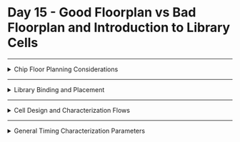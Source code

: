  # Day 15 - Good Floorplan vs Bad Floorplan and Introduction to Library Cells

---
<details>
  <summary>Chip Floor Planning Considerations</summary>

### Key Considerations
1. **Macro Placement**:
   - Logical and physical proximity to the relevant standard cells.
2. **Power Planning**:
   - Ensure sufficient power delivery using top-level metal layers.
3. **Area Utilization**:
   - Optimal utilization to minimize chip size without causing congestion.
4. **Clock Distribution**:
   - Proper CTS design to minimize skew and latency.


# Chip Floor Planning Considerations

This document provides a explanation of chip floor planning concepts, focusing on defining **core and die dimensions**, calculating the **utilization factor**, and understanding the **aspect ratio**.

---

## Step 1: Define Width and Height of Core and Die

The first step in chip floor planning is defining the **width (W)** and **height (H)** of the core and die. These dimensions are essential to arranging the components effectively.

### Example Setup
- **Netlist**: Contains:
  - 2 Flip-Flops (Launch and Capture)
  - Logic gates between them.

The **dimensions** of the logic gates and flip-flops determine the size of the core. These components are represented as **standard cells**, which typically have a square or rectangular shape.

### Steps to Calculate Dimensions
1. **Assign unit sizes** to standard cells:
   - Assume each standard cell occupies **1 square unit**.
   - Flip-Flops also occupy **1 square unit**.

2. **Calculate total area**:
   - Place all cells together and determine their dimensions:
     - Length = **2 units**
     - Width = **2 units**

3. **Core and Die**:
   - The **core** is the region where all the logic is placed.
   - The **die** encapsulates the core and serves as the silicon base for fabrication.

---

## Utilization Factor

The **utilization factor** measures how efficiently the core area is used by the netlist.

### Formula:

$$
\text{Utilization Factor} = \frac{\text{Area Occupied by Netlist}}{\text{Total Core Area}}
$$

#### Example:

- **Area of Netlist:** `2 x 2 = 4 units²`
- **Total Core Area:** `2 x 2 = 4 units²`
- **Utilization Factor:** `4 / 4 = 1.0` (100% utilization)

**Important Note**: In practical scenarios, utilization factors of **50%-60%** are preferred to allow space for additional cells and optimization.

---

## Aspect Ratio

The **aspect ratio** defines the shape of the core and is calculated as:

\[ \text{Aspect Ratio} = \frac{\text{Height}}{\text{Width}} \]

### Examples:

1. **Square Core**:
   - Height = 2
   - Width = 2
   - Aspect Ratio: `2 / 2 = 1.0` (Square shape)

2. **Rectangular Core**:
   - Height = 2
   - Width = 4
   - Aspect Ratio: `2 / 4 = 0.5` (Rectangle shape)

---

## Practical Observations

1. **100% Utilization**:
   - Core is completely occupied.
   - No extra cells can be added.

2. **50% Utilization**:
   - Core has space for additional logic or optimization.

3. **Aspect Ratio of 1**:
   - Indicates a square core, ideal for uniform designs.

4. **Aspect Ratio < 1 or > 1**:
   - Indicates a rectangular core.

---

## Visual Examples

### Core and Die
<img width="980" alt="Screenshot 2024-11-18 at 7 55 10 AM" src="https://github.com/user-attachments/assets/2c7ba53f-0387-4ad7-9a64-74ca0917f21b">

### converting symbols to physical dimensions
<img width="891" alt="Screenshot 2024-11-18 at 7 57 07 AM" src="https://github.com/user-attachments/assets/c067b057-ba87-4501-b755-4fcc995e60ba">

<img width="920" alt="Screenshot 2024-11-18 at 7 57 28 AM" src="https://github.com/user-attachments/assets/cbda7d28-e44d-4d2e-8149-2512f2a2ab98">


### 100% Utilization Example
<img width="406" alt="Screenshot 2024-11-18 at 7 57 54 AM" src="https://github.com/user-attachments/assets/cd570faf-704f-464b-9b95-8cf30a2654b4">

### 50% Utilization Example
<img width="689" alt="Screenshot 2024-11-18 at 7 58 15 AM" src="https://github.com/user-attachments/assets/183ca829-fdb1-4a7b-850d-d3a76bbbb86c">

### Aspect Ratio Demonstration
<img width="1219" alt="Screenshot 2024-11-18 at 7 58 54 AM" src="https://github.com/user-attachments/assets/11cdea7e-143e-40b5-865e-4d43252c465e">

# Concept of Preplaced Cells

Preplaced cells are critical components in chip design and floor planning. They are specific circuit blocks placed on the chip at predefined locations before the automatic placement and routing process. This ensures their locations remain fixed during further stages of the design.

---

## Understanding Utilization Factor and Aspect Ratio

### Example with a Square Core:
- **Core Dimensions:**
  - Height = 4 units
  - Width = 4 units
- **Netlist Area:**
  - \(2 \times 2 = 4 \, \text{units}^2\)
- **Core Area:**
  - \(4 \times 4 = 16 \, \text{units}^2\)
- **Utilization Factor:**
  - \(4 / 16 = 0.25\) (25% utilization)
  - 25% of the chip is utilized by the netlist, leaving 75% available for additional cells and routing.
- **Aspect Ratio:**
  - Height / Width = \(4 / 4 = 1.0\) (Square shape)
    
<img width="761" alt="Screenshot 2024-11-18 at 8 20 12 AM" src="https://github.com/user-attachments/assets/b74aea74-b35d-4a73-8dc6-bbe8b382860c">

---

## What are Preplaced Cells?

Preplaced cells are specific blocks or components that perform essential functions in the circuit. These can include memory units, multipliers, clock dividers, or other reusable modules. 

<img width="612" alt="Screenshot 2024-11-18 at 8 20 44 AM" src="https://github.com/user-attachments/assets/efd00cbb-f3eb-41f4-8588-661d6fca903b">

<img width="738" alt="Screenshot 2024-11-18 at 8 21 02 AM" src="https://github.com/user-attachments/assets/2c231fe5-dc77-49d8-a76b-13d7b6e67dcc">


### Why Use Preplaced Cells?
1. **Reusability:** 
   - Preplaced cells allow certain circuit blocks to be implemented once and reused multiple times in the design.
   - This avoids redundancy and saves chip area.
2. **Isolation:** 
   - These blocks are separated from the main netlist, making them modular and easier to manage.
3. **Fixed Locations:** 
   - The placement of these cells is fixed before the automatic placement and routing process, ensuring no movement or modification by design tools.
     
<img width="375" alt="Screenshot 2024-11-18 at 8 21 22 AM" src="https://github.com/user-attachments/assets/a74e702c-059b-4136-9651-d4d8d4eb5286">

<img width="594" alt="Screenshot 2024-11-18 at 8 21 46 AM" src="https://github.com/user-attachments/assets/953ec970-ea44-4c1b-82e8-bd63a4902c06">

---

## Example of Preplaced Cells

### Step-by-Step Process:
1. **Circuit Segmentation:**
   - Divide a large circuit (e.g., 100K gates) into smaller, manageable blocks (e.g., 50K gates each).
   - Each block is treated as an independent module.

2. **Blackboxing:**
   - The individual blocks are black-boxed, meaning their internal design is hidden from the top-level design.
   - Input and output pins of these blocks are clearly defined.

3. **Placement on Chip:**
   - The blocks are placed at predefined locations on the chip.
   - The placement ensures optimal connectivity and routing.

4. **Fixing Locations:**
   - Once placed, these cells are locked in position.
   - Automatic placement and routing tools are configured not to alter these locations.

---

## Key Advantages of Preplaced Cells
- **Modularity:** Allows for easier design and debugging.
- **Reusability:** Common blocks can be reused across designs.
- **Optimization:** Frees up remaining chip area for other functions.
- **Routing Simplification:** Ensures clear and efficient interconnections.

---

## Practical Examples of Preplaced Cells
- **Memory Blocks:** Critical for storing data and instructions.
- **Clock Gating Cells:** Used for power optimization.
- **Comparators:** Perform specific comparisons as part of the circuit.
- **Other IPs (Intellectual Properties):** Vendor-provided components integrated into the design.

---

## Why Are They Called Preplaced Cells?
- These cells are placed before the automatic placement and routing process.
- Their positions are fixed during the floor planning stage, and no tool or process moves them afterward.

---

## Decoupling Capacitors in Physical Design

<img width="1123" alt="Screenshot 2024-11-18 at 8 37 56 AM" src="https://github.com/user-attachments/assets/f5b4c892-8b5b-44ae-a494-0c3fcc4af2a1">

Decoupling capacitors are essential components in integrated circuits that ensure the stability and proper functionality of the design by managing power supply noise during switching activities.

### Purpose of Decoupling Capacitors

1. **Supply Stability**:
   - When a circuit transitions (e.g., from logic 0 to logic 1), it requires a sudden surge of current.
   - The primary power supply may not be able to deliver this current instantly due to the physical resistance and inductance of the wires, causing voltage drops. This can result in unstable or incorrect logic levels.

2. **Noise Suppression**:
   - Voltage drops in the power supply can create noise in the circuit, which may cause the logic levels to become undefined. Decoupling capacitors help to mitigate these issues by providing immediate current when the circuit switches, ensuring stable voltage levels.
     
<img width="1158" alt="Screenshot 2024-11-18 at 8 38 42 AM" src="https://github.com/user-attachments/assets/7d5915df-6a8d-4b55-91c4-ff6ba9609270">


### How Decoupling Capacitors Work

- **Charge Reservoir**: A decoupling capacitor acts as a reservoir of charge. It gets charged up to the supply voltage and discharges when the circuit switches, providing the necessary current for the transition.
  
- **Reducing Voltage Drops**: When the power supply cannot deliver the required current in time, the decoupling capacitor supplies the charge to the circuit, minimizing voltage drops and ensuring that the circuit can detect correct logic levels.

- **Replenishing Charge**: After the switching activity, the decoupling capacitor replenishes its charge from the main power supply, preparing for the next switch.
- 
<img width="1357" alt="Screenshot 2024-11-18 at 8 39 04 AM" src="https://github.com/user-attachments/assets/488d48eb-e22f-4eab-af95-8a23298c48f2">

### Placement of Decoupling Capacitors

- Decoupling capacitors should be placed physically close to the blocks that require them, reducing the distance between the power source and the circuit to minimize any potential voltage drops.

- They are commonly placed around the power grid, near sensitive blocks like memories or complex logic, to provide stable and continuous power supply during switching activities.
- 
<img width="994" alt="Screenshot 2024-11-18 at 8 39 26 AM" src="https://github.com/user-attachments/assets/82ad7217-637b-4ed9-abbd-d1f51b806e8a">

#### **Example of Placement**:

```plaintext
Power supply  -->  Decoupling Capacitors  -->  Logic Block
```

#### Benefits of Decoupling Capacitors

  - Stable Switching: They ensure that logic transitions (0 to 1 or 1 to 0) happen without interference from supply noise or voltage drops.
  - Prevent Logic Errors: By maintaining stable voltage levels, decoupling capacitors prevent logic errors that may arise from undefined voltage levels.
  - Improved Reliability: Their presence increases the overall reliability of the circuit by minimizing the effects of power supply fluctuations.

---

## Power Planning in Physical Design

In this section, we explore the problem of current demand and how power planning can help manage voltage drop issues in complex circuits. Specifically, we discuss the effects of having a single power supply line versus multiple power supply lines in a design.

### Problem Statement

We start by considering a circuit where each element requires current. A decoupling capacitor is typically used to supply this current during switching activities. However, when multiple instances of a macro are repeated across the chip, this creates a larger current demand for each element within the circuit. 

<img width="353" alt="Screenshot 2024-11-19 at 7 12 38 PM" src="https://github.com/user-attachments/assets/2203f98f-bed0-45a6-b25a-1eaf9dceab52">

For instance, assume we have a macro repeated four times on the chip. Each of these blocks will need to tap into the power supply to maintain the signal integrity when logic transitions occur.

<img width="634" alt="Screenshot 2024-11-19 at 7 13 35 PM" src="https://github.com/user-attachments/assets/996a15c8-5ea6-4959-aa92-3365184fe3b7">


### Signal Integrity and Power Supply Challenges

When a signal transitions from logic 0 to logic 1 (or vice versa), the entire signal line must maintain its integrity to ensure that the load receives the same shape of the signal. This signal line is typically connected to a power supply, which provides the necessary current. However, if the distance between the signal line and the power supply is too long, the signal might suffer from **voltage drops** due to the resistance of the connecting lines.

<img width="698" alt="Screenshot 2024-11-19 at 7 14 02 PM" src="https://github.com/user-attachments/assets/a009e2bc-84bb-43e9-a136-5db3d4bfc8fc">

#### Voltage Drop Scenario

In a typical scenario, a power supply is placed at one point of the circuit, and the power is distributed across multiple blocks. However, if there are multiple blocks and each is demanding current at the same time, there can be a **voltage droop** because the power supply may not be able to meet the demand of all blocks simultaneously. 

Consider the example of a 16-bit bus:

- When the logic of the bus switches, the capacitors that were charged to a logic 1 will discharge to logic 0.
- Since all capacitors switch at the same time, they all demand current from the power supply simultaneously. 
- This can cause a **ground bounce** or voltage droop, which is similar to the situation where multiple water taps are opened at the same time, leading to an increase in water level temporarily before settling down. If the voltage droop exceeds the noise margin, the system may enter an **undefined state**.

#### Effect of Voltage Droop

The voltage droop occurs because a single power supply is expected to meet the demands of all blocks at once. If the power supply is too far away or cannot provide enough current, the voltage on the signal line might drop below the required level. This can result in improper logic levels being received by the load, leading to potential errors or undefined behavior.

<img width="692" alt="Screenshot 2024-11-19 at 7 14 16 PM" src="https://github.com/user-attachments/assets/5c44384a-0afe-4ae8-9dd5-7d33af6e486d">

### Solution: Multiple Power Supplies

To address this problem, **multiple power supplies** are introduced across the chip. Instead of relying on a single power source, power is supplied to each block from its nearest power supply pin. This approach helps to minimize voltage drops by distributing the current demand across multiple power sources, ensuring that each block gets the power it needs without causing significant voltage droop.

#### How Multiple Power Supplies Solve the Problem

1. **Reduced Voltage Droop**: By using multiple power supply lines (VDD, VSS) throughout the chip, each logic block can tap into the nearest power supply, reducing the overall load on any single power supply line.
2. **Signal Integrity**: With power supplies located closer to the logic blocks, the signal lines retain their integrity as the distance between the power supply and the load is minimized.
3. **Decoupling Capacitors**: While decoupling capacitors are still used, they are more effectively placed when multiple power supplies are available, ensuring that the signal transitions remain stable and noise-free.

### Power Planning Strategy

<img width="658" alt="Screenshot 2024-11-19 at 7 14 36 PM" src="https://github.com/user-attachments/assets/fddf3574-b015-4f22-8f28-56d1ed3ce482">

In modern chip designs, the power supply layout involves carefully planning the **VDD** (power) and **VSS** (ground) lines. These lines are distributed across the chip in a grid-like pattern to ensure that power is available as close as possible to each logic block. 

#### Key Points in Power Planning:

- **Multiple Power Lines**: A combination of vertical and horizontal VDD/VSS lines are laid out to ensure uniform power distribution across the chip.
- **Decoupling Capacitors**: Capacitors are strategically placed near the critical logic blocks to provide additional current during switching activities.
- **Power Supply Proximity**: Each logic block should have access to the nearest power supply to minimize the impact of voltage drops and ensure reliable signal integrity.

<img width="845" alt="Screenshot 2024-11-19 at 7 14 56 PM" src="https://github.com/user-attachments/assets/d21f53ee-1dfb-463b-a87a-415c684fb025">

---

## Pin placement and logical cell placement blockage

<img width="672" alt="Screenshot 2024-11-19 at 7 16 06 PM" src="https://github.com/user-attachments/assets/f6e1dc60-9ccd-44cc-8fae-59e11b0e83bd">

<img width="667" alt="Screenshot 2024-11-19 at 7 16 38 PM" src="https://github.com/user-attachments/assets/4ce9dba5-547f-4d02-83e9-a63f187bc01c">

<img width="701" alt="Screenshot 2024-11-19 at 7 17 08 PM" src="https://github.com/user-attachments/assets/b07bf015-db73-4082-acf8-caece502a094">

<img width="845" alt="Screenshot 2024-11-19 at 7 17 30 PM" src="https://github.com/user-attachments/assets/93526dc0-07bd-4718-95d5-7331fde327d4">

---

## Steps to run floorplan using OpenLane

`run_floorplan`

.def (design exchange format) file in `/Desktop/work/tools/openlane_working_dir/openlane/designs/picorv32a/runs/<recent_run>/results/floorplans`
`less picorv32a.floorplan.def`

<img width="440" alt="Screenshot 2024-11-19 at 7 29 29 PM" src="https://github.com/user-attachments/assets/c9063ed4-a611-4214-94db-604cce1833d9">

`magic -T /Desktop/work/tools/openlane_working_dir/pdks/sky130A/libs.tech/magic/sky130A.tech lef read ../../tmp/merged.lef def read picorv32a.floorplan.def`

<img width="682" alt="Screenshot 2024-11-19 at 7 31 58 PM" src="https://github.com/user-attachments/assets/5fb5f6bc-be8f-4011-965a-5a03384d1eef">

---

## keys to use in magic

`s` -> select
`v` -> fit layout on screen
`left mouse, right mouse` -> select
`z` -> zoom
arrow keys -> move layout

<img width="1012" alt="Screenshot 2024-11-19 at 7 34 29 PM" src="https://github.com/user-attachments/assets/1e69dba8-a58b-4ae7-9329-f1a65f53ba6d">

`what` in tcon window for information about selected cell

<img width="1120" alt="Screenshot 2024-11-19 at 7 34 53 PM" src="https://github.com/user-attachments/assets/1bf90819-e6b3-4451-8e5d-60e199d98a5a">

</details>

---

<details>
  <summary>Library Binding and Placement</summary>

### Library Binding
- The process of linking RTL (Register Transfer Level) code to specific standard cells in the library.
- Ensures that logic gates used in the design match the technology specifications.

### Placement
- Arranging standard cells in the defined rows of the chip's floorplan.
- Two types:
  - **Global Placement**: Approximate locations of cells.
  - **Detailed Placement**: Final legal placement in rows with spacing rules.

### Tools Used
- **Yosys**: For synthesis.
- **OpenROAD**: For placement and routing.

---

## Placement and routing

**Step 1**: Bind netlist with physical cells

<img width="899" alt="Screenshot 2024-11-19 at 7 38 24 PM" src="https://github.com/user-attachments/assets/3a7e37db-21f6-4385-b090-9fc401e4c5d0">

<img width="1175" alt="Screenshot 2024-11-19 at 7 38 50 PM" src="https://github.com/user-attachments/assets/c5b5b231-2a70-4116-b710-1ce6b193e4b8">

<img width="1141" alt="Screenshot 2024-11-19 at 7 39 03 PM" src="https://github.com/user-attachments/assets/f129c751-5c0a-4118-8802-0b8352ecea1b">

### Library

<img width="357" alt="Screenshot 2024-11-19 at 7 39 14 PM" src="https://github.com/user-attachments/assets/335cb3f3-79f7-4fb3-a088-b808887b89d2">

### Various flavours of cells in library

<img width="1390" alt="Screenshot 2024-11-19 at 7 39 49 PM" src="https://github.com/user-attachments/assets/c42639f1-2f32-49e8-879b-5b572547961d">

---

**Step 2**: Placement

<img width="1440" alt="Screenshot 2024-11-19 at 7 40 56 PM" src="https://github.com/user-attachments/assets/3b47a7ce-2830-474c-8612-c2d97bb73aee">

<img width="1438" alt="Screenshot 2024-11-19 at 7 41 28 PM" src="https://github.com/user-attachments/assets/e86cc734-9835-4651-9d84-3616331050e6">

<img width="846" alt="Screenshot 2024-11-19 at 7 42 24 PM" src="https://github.com/user-attachments/assets/b5af4523-f819-4de0-a756-ed2c1da6362a">

---

**Step 2**: Optimize Placement

<img width="1440" alt="Screenshot 2024-11-19 at 7 43 12 PM" src="https://github.com/user-attachments/assets/1a750100-6b22-4102-b085-6b62b5293237">

<img width="1440" alt="Screenshot 2024-11-19 at 7 43 46 PM" src="https://github.com/user-attachments/assets/4a89c400-48f3-4e15-826d-1b48d688b700">

---

## Library characterization and modelling

<img width="1440" alt="Screenshot 2024-11-19 at 7 45 52 PM" src="https://github.com/user-attachments/assets/c2f827b7-7b4a-4369-ae13-183605019c92">

<img width="859" alt="Screenshot 2024-11-19 at 7 46 13 PM" src="https://github.com/user-attachments/assets/07619b60-0561-43e6-8b96-049302d0da0a">

<img width="1120" alt="Screenshot 2024-11-19 at 7 46 53 PM" src="https://github.com/user-attachments/assets/05b9dbc8-e6ce-459a-8979-7a82d8459ece">

---

## Run placement

`run_placement`

<img width="812" alt="Screenshot 2024-11-19 at 7 48 10 PM" src="https://github.com/user-attachments/assets/3fd9fe4d-bec9-42f1-b7cc-e45250fa7e8f">

`/Desktop/work/tools/openlane_working dir/openlane/designs/picorv32a/runs/<recent_run>/results/placements/`
`magic -T /home/nickson/Desktop/work/tools/openlane_working_dir/pdks/sky130A/libs. tech/magic/sky130A.tech lef read ../../tmp/merged. lef def read picorv32a.placement.def`

<img width="1173" alt="Screenshot 2024-11-19 at 7 50 11 PM" src="https://github.com/user-attachments/assets/3097a543-e8aa-4d17-acaa-2e25b113eb03">

---

</details>

---

<details>
  <summary>Cell Design and Characterization Flows</summary>

### Design Flow
1. **Design Entry**: Define the cell's functionality using Verilog or VHDL.
2. **Simulation**: Validate logical correctness.
3. **Synthesis**: Convert high-level description into gates.
4. **Layout Design**: Create a physical representation of the cell.

### Characterization Flow
1. **SPICE Simulation**: Measure the cell's electrical characteristics.
2. **Library Creation**:
   - Generate `.lib` files with timing, power, and area details.
3. **Integration**:
   - Add the characterized cell to the standard cell library.

---

## cell design flow

**Inputs**

<img width="845" alt="Screenshot 2024-11-19 at 7 51 54 PM" src="https://github.com/user-attachments/assets/5fc718a5-ea71-4021-846b-a4c45035f521">

<img width="844" alt="Screenshot 2024-11-19 at 7 52 21 PM" src="https://github.com/user-attachments/assets/b7793e62-0e8b-4df1-9ac6-66d13b648961">

<img width="846" alt="Screenshot 2024-11-19 at 7 53 04 PM" src="https://github.com/user-attachments/assets/d9d88ffa-ad91-4216-a236-4ac06e9bd0c7">

<img width="844" alt="Screenshot 2024-11-19 at 7 53 22 PM" src="https://github.com/user-attachments/assets/d54fd5a0-4109-439c-9956-60c6e49a0908">

<img width="843" alt="Screenshot 2024-11-19 at 7 53 57 PM" src="https://github.com/user-attachments/assets/cc04aeb3-22ec-49e4-b7da-3c70b3417e0a">

<img width="844" alt="Screenshot 2024-11-19 at 7 54 22 PM" src="https://github.com/user-attachments/assets/f05c43a6-4746-4efd-b683-97c1ca03f48a">

<img width="790" alt="Screenshot 2024-11-19 at 7 54 34 PM" src="https://github.com/user-attachments/assets/ee07782a-0e97-4c87-9462-484ffa39413c">

<img width="755" alt="Screenshot 2024-11-19 at 7 54 44 PM" src="https://github.com/user-attachments/assets/4ec85959-212d-46ff-881c-23a15093fb9e">

## Design steps

<img width="814" alt="Screenshot 2024-11-19 at 7 55 10 PM" src="https://github.com/user-attachments/assets/78b8d2d4-eaa1-45a3-954e-de5956e18192">

## outputs

<img width="782" alt="Screenshot 2024-11-19 at 7 57 18 PM" src="https://github.com/user-attachments/assets/c110fe40-81e0-493f-8b1c-067768955ec5">

## Characterization

### Buffer layout

<img width="265" alt="Screenshot 2024-11-19 at 7 58 33 PM" src="https://github.com/user-attachments/assets/238623ef-c458-44ce-b247-7b92b620abd7">

### Description of buffer

<img width="729" alt="Screenshot 2024-11-19 at 7 59 29 PM" src="https://github.com/user-attachments/assets/e96c1a1a-cece-4861-84f0-e5fb370acea6">

### spice extracted netlist

<img width="240" alt="Screenshot 2024-11-19 at 8 00 06 PM" src="https://github.com/user-attachments/assets/06d9df52-2be8-4355-b61b-1b146843db85">

<img width="846" alt="Screenshot 2024-11-19 at 8 01 36 PM" src="https://github.com/user-attachments/assets/ff15de89-b318-4c95-a6d2-b2247690f219">

<img width="803" alt="Screenshot 2024-11-19 at 8 02 21 PM" src="https://github.com/user-attachments/assets/f61bfad0-5320-4711-8925-33b63a332cad">

---

</details>

---

<details>
  <summary>General Timing Characterization Parameters</summary>

### Key Parameters
- **Setup Time**:
  - Minimum time before the clock edge for the input to be stable.
- **Hold Time**:
  - Minimum time after the clock edge for the input to remain stable.
- **Propagation Delay**:
  - Time taken for a signal to travel from input to output.
- **Clock Skew**:
  - Difference in clock arrival times across the chip.
 
 ---

## Timing characterization

<img width="843" alt="Screenshot 2024-11-19 at 8 03 35 PM" src="https://github.com/user-attachments/assets/1424eb03-e075-4975-903a-20f23cbe0467">

## Proportional delay

<img width="766" alt="Screenshot 2024-11-19 at 8 04 20 PM" src="https://github.com/user-attachments/assets/0209e05c-46fa-4ec7-a1a1-c6f4700b67ab">

<img width="753" alt="Screenshot 2024-11-19 at 8 04 48 PM" src="https://github.com/user-attachments/assets/c2bdee9e-3d55-4d0f-828a-5be0c893d3e4">

<img width="237" alt="Screenshot 2024-11-19 at 8 04 59 PM" src="https://github.com/user-attachments/assets/11a90d06-6f6b-4cf6-8187-542d14141ebf">

<img width="774" alt="Screenshot 2024-11-19 at 8 05 14 PM" src="https://github.com/user-attachments/assets/b43c3e5a-a6b4-46cd-a135-f0fbc614ee62">

---

</details>
